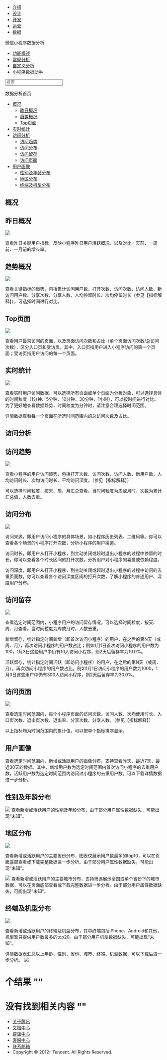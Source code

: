 <div class="book with-summary">

<div class="head">

<div class="head_box">

# [](javascript:; "_('微信公众平台 小程序')")

<div class="header_ctrls">

*   [介绍](https://mp.weixin.qq.com/debug/wxadoc/introduction/index.html?t=2017526)
*   [设计](https://mp.weixin.qq.com/debug/wxadoc/design/index.html?t=2017526)
*   [开发](https://mp.weixin.qq.com/debug/wxadoc/dev/index.html?t=2017526)
*   [运营](https://mp.weixin.qq.com/debug/wxadoc/product/index.html?t=2017526)
*   [数据](https://mp.weixin.qq.com/debug/wxadoc/analysis/index.html?t=2017526)

</div>

</div>

</div>

<div class="sub_nav_box">

<div class="sub_nav_inner">

<div class="book-summary-opr" id="js-book-summary-opr"><a class="book-summary-btn"></a></div>

<div class="top_sub_nav">

<div class="top_title_wap"><span class="icon_title undefined"></span>

微信小程序数据分析

</div>

*   [功能概述](../)
*   [常规分析](./)
*   [自定义分析](../custom/)
*   [小程序数据助手](../assistant/)

</div>

<div id="book-search-input" role="search">

<form><label for="search-input" class="search-icon" id="js-search-icon"></label><input type="text" id="search-input" name="search-input" placeholder="搜索"> </form>

</div>

</div>

</div>

<div class="book-summary">

<div class="book-summary-home" id="js-summary-home"><a><span class="icon_home_s undefined"></span><span class="s_title_2">数据分析首页</span></a></div>

<nav role="navigation">

*   [概况](./#概况)
    *   [昨日概况](./#昨日概况)
    *   [趋势概况](./#趋势概况)
    *   [Top页面](./#Top页面)
*   [实时统计](./#实时统计)
*   [访问分析](./#访问分析)
    *   [访问趋势](./#访问趋势)
    *   [访问分布](./#访问分布)
    *   [访问留存](./#访问留存)
    *   [访问页面](./#访问页面)
*   [用户画像](./#用户画像)
    *   [性别及年龄分布](./#性别及年龄分布)
    *   [地区分布](./#地区分布)
    *   [终端及机型分布](./#终端及机型分布)

</nav>

</div>

<div class="book-body">

<div class="body-inner">

<div class="page-wrapper" tabindex="-1" role="main">

<div class="page-inner">

<div id="book-search-results">

<div class="search-noresults">

<section class="normal markdown-section">

# 概况

## 昨日概况

![](https://mp.weixin.qq.com/debug/wxadoc/analysis/image/weanalytics/2_1.png?t=2017526)

查看昨日关键用户指标，反映小程序昨日用户活跃概况，以及对比一天前、一周前、一月前的增长率。

## 趋势概况

![](https://mp.weixin.qq.com/debug/wxadoc/analysis/image/weanalytics/2_2.png?t=2017526)

查看关键指标的趋势，包括累计访问用户数、打开次数、访问次数、访问人数、新访问用户数、分享次数、分享人数、人均停留时长、次均停留时长（参见【指标解释】），可选择时间进行对比。

## Top页面

![](https://mp.weixin.qq.com/debug/wxadoc/analysis/image/weanalytics/2_3.png?t=2017526)

查看用户最常访问的页面，以及页面访问次数和占比（单个页面访问次数/总访问次数），区分入口页和受访页。其中，入口页指用户进入小程序访问的第一个页面；受访页指用户访问的每一个页面。

# 实时统计

![](https://mp.weixin.qq.com/debug/wxadoc/analysis/image/weanalytics/3_1.png?t=2017526)

查看实时用户访问数据，可以选择所有页面或单个页面为分析对象，可以选择具体的时间粒度（1分钟、5分钟、10分钟、30分钟、1小时），可以按时间进行对比。为了更好地查看数据趋势，时间粒度为分钟时，请注意合理选择时间范围。

详情数据查看每一个页面在所选时间范围内的总访问次数及占比。

# 访问分析

## 访问趋势

![](https://mp.weixin.qq.com/debug/wxadoc/analysis/image/weanalytics/4_1.png?t=2017526)

查看小程序的用户访问趋势，包括打开次数、访问次数、访问人数、新用户数、人均访问时长、次均访问时长、平均访问深度。（参见【指标解释】）

可以选择时间粒度，按天、周、月汇总查看。当时间粒度为周或月时，次数为累计汇总值，人数去重。

## 访问分布

![](https://mp.weixin.qq.com/debug/wxadoc/analysis/image/weanalytics/4_2.png?t=2017526)

访问来源，即用户访问小程序的具体场景，如小程序历史列表、二维码等。你可以查看各个场景的小程序打开次数，分析小程序的用户渠道。

访问时长，即用户从打开小程序，到主动关闭或超时退出小程序的过程中停留的时长，你可以查看各个时长区间的打开次数，分析用户对小程序的喜爱或依赖程度。

访问深度，即用户从打开小程序，到主动关闭或超时退出小程序的过程中访问的去重页面数，你可以查看各个访问深度区间的打开次数，了解小程序的普通用户、深度用户分布。

## 访问留存

![](https://mp.weixin.qq.com/debug/wxadoc/analysis/image/weanalytics/4_4.png?t=2017526)

查看选定时间范围内，小程序用户的访问留存情况。可以选择时间粒度，按天、周、月查看。当时间粒度为周或月时，人数去重。

新增留存，统计指定时间新增（即首次访问小程序）的用户，在之后的第N天（或周、月），再次访问小程序的用户数占比；例如1月1日首次访问小程序的用户数为100，1月3日这些用户中仍有10人访问小程序，则2天后留存率为10.0%。

活跃留存，统计指定时间活跃（即访问小程序）的用户，在之后的第N天（或周、月），再次访问小程序的用户数占比。例如1月1日访问小程序的用户数为1000，1月3日这些用户中仍有300人访问小程序，则2天后留存率为30.0%。

## 访问页面

![](https://mp.weixin.qq.com/debug/wxadoc/analysis/image/weanalytics/4_3.png?t=2017526)

查看选定时间范围内，每个小程序页面的访问次数、访问人数、次均使用时长、入口页次数、退出页次数、退出率、分享次数、分享人数。（参见【指标解释】）

以上指标均为时间范围内的累计值。可以按单个指标排序显示。

# 用户画像

查看选定时间范围内，新增或活跃用户的画像分布。支持查看昨天、最近7天、最近30天的数据。其中，新增用户数为选定时间范围内首次访问小程序的去重用户数，活跃用户数为选定时间范围内访问过小程序的去重用户数。可以下载详情数据进一步分析。

## 性别及年龄分布

![](https://mp.weixin.qq.com/debug/wxadoc/analysis/image/weanalytics/6_1.png?t=2017526) 查看新增或活跃用户的性别及年龄分布，由于部分用户属性数据缺失，可能出现“未知”。

## 地区分布

![](https://mp.weixin.qq.com/debug/wxadoc/analysis/image/weanalytics/6_2.png?t=2017526)

查看新增或活跃用户的主要省份分布，图表仅展示用户数最多的top10，可以在页面底部查看或下载完整数据进一步分析。由于部分用户属性数据缺失，可能出现“未知”。

![](https://mp.weixin.qq.com/debug/wxadoc/analysis/image/weanalytics/6_3.png?t=2017526) 查看新增或活跃用户的主要城市分布，支持筛选展示全国或单个省份下的城市数据，可以在页面底部查看或下载完整数据进一步分析。由于部分用户属性数据缺失，可能出现“未知”。

## 终端及机型分布

![](https://mp.weixin.qq.com/debug/wxadoc/analysis/image/weanalytics/6_4.png?t=2017526)

查看新增或活跃用户的终端及机型分布，其中终端包括iPhone、Android和其他，机型暂只提供用户数最多的top20。由于部分用户机型数据缺失，可能出现“未知”。

详情数据表汇总以上年龄、性别、省份、城市、终端、机型数据，可以下载后进一步分析。 ![](https://mp.weixin.qq.com/debug/wxadoc/analysis/image/weanalytics/6_5.png?t=2017526)

</section>

</div>

<div class="search-results">

<div class="has-results">

# <span class="search-results-count"></span>个结果 "<span class="search-query"></span>"

</div>

<div class="no-results">

# 没有找到相关内容 "<span class="search-query"></span>"

</div>

</div>

</div>

</div>

</div>

<div class="foot" id="footer">

*   [关于腾讯](http://www.tencent.com/zh-cn/index.shtml)
*   [文档中心](https://mp.weixin.qq.com/debug/wxadoc/introduction/index.html?t=1484641676&t=2017526)
*   [辟谣中心](https://mp.weixin.qq.com/cgi-bin/opshowpage?action=dispelinfo&lang=zh_CN&begin=1&count=9)
*   [客服中心](http://kf.qq.com/faq/120911VrYVrA1509086vyumm.html)
*   [联系邮箱](mailto:weixinmp@qq.com)
*   Copyright © 2012-<span id="s_copyright_year"></span> Tencent. All Rights Reserved.

</div>

</div>

[](../#指标解释)[](./#概况)</div>

</div>